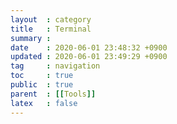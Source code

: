 ```yaml
---
layout  : category
title   : Terminal
summary : 
date    : 2020-06-01 23:48:32 +0900
updated : 2020-06-01 23:49:29 +0900
tag     : navigation
toc     : true
public  : true
parent  : [[Tools]]
latex   : false
---
```

